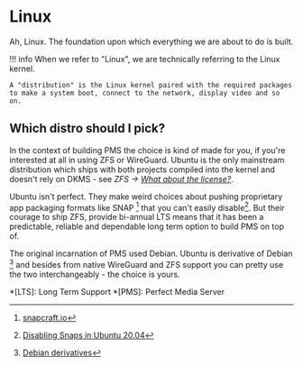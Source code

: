 # Linux

Ah, Linux. The foundation upon which everything we are about to do is built.

!!! info
    When we refer to "Linux", we are technically referring to the Linux kernel. 
    
    A "distribution" is the Linux kernel paired with the required packages to make a system boot, connect to the network, display video and so on.

## Which distro should I pick?

In the context of building PMS the choice is kind of made for you, if you're interested at all in using ZFS or WireGuard. Ubuntu is the only mainstream distribution which ships with both projects compiled into the kernel and doesn't rely on DKMS - see *ZFS -> [What about the license?](http://localhost:8000/tech-stack/zfs/#what-about-the-license)*.

Ubuntu isn't perfect. They make weird choices about pushing proprietary app packaging formats like SNAP [^1] that you can't easily disable[^2]. But their courage to ship ZFS, provide bi-annual LTS means that it has been a predictable, reliable and dependable long term option to build PMS on top of. 

The original incarnation of PMS used Debian. Ubuntu is derivative of Debian [^3] and besides from native WireGuard and ZFS support you can pretty use the two interchangeably - the choice is yours.

[^1]: [snapcraft.io](https://snapcraft.io/)
[^2]: [Disabling Snaps in Ubuntu 20.04](https://news.ycombinator.com/item?id=22972661)
[^3]: [Debian derivatives](https://www.debian.org/derivatives/)



*[LTS]: Long Term Support
*[PMS]: Perfect Media Server